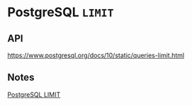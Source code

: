# PostgreSQL `LIMIT`

## API

<https://www.postgresql.org/docs/10/static/queries-limit.html>

## Notes

[PostgreSQL LIMIT](https://gitee.com/mrhuangyuhui/notes/blob/master/tutorials/postgresql/postgresql-tutorial/postgresql-limit.md)